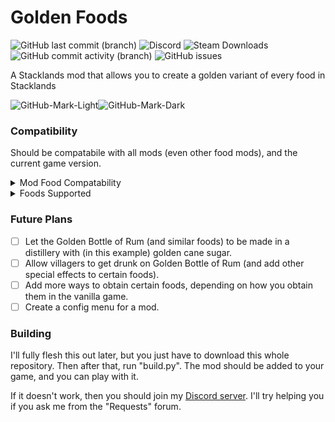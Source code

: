 # Golden Foods

![GitHub last commit (branch)](https://img.shields.io/github/last-commit/CallMeMarcellino/GoldenFoods/main) ![Discord](https://img.shields.io/discord/1105707559526092820) ![Steam Downloads](https://img.shields.io/steam/downloads/PLACEHOLDER) ![GitHub commit activity (branch)](https://img.shields.io/github/commit-activity/t/CallMeMarcellino/GoldenFoods) ![GitHub issues](https://img.shields.io/github/issues/CallMeMarcellino/GoldenFoods)

<!--- The Steam download doesn't work (because I haven't put this on workshop yet). Once I do, I'll make sure to replace this with a working link. -->

A Stacklands mod that allows you to create a golden variant of every food in Stacklands

![GitHub-Mark-Light](https://user-images.githubusercontent.com/3369400/139447912-e0f43f33-6d9f-45f8-be46-2df5bbc91289.png#gh-dark-mode-only)![GitHub-Mark-Dark](https://user-images.githubusercontent.com/3369400/139448065-39a229ba-4b06-434b-bc67-616e2ed80c8f.png#gh-light-mode-only)

<!--- This is a placeholder image for when I get around to creating my own image for this mod. -->

### Compatibility

Should be compatabile with all mods (even other food mods), and the current game version.

<details>
<summary>Mod Food Compatability</summary>
There aren't any food mods here yet
</details>

<details>
<summary>Foods Supported</summary>

|                          **Golden Food**                          	| **Implemented?** 	|
|:-----------------------------------------------------------------:	|:----------------:	|
|         [Apple](https://stacklands.fandom.com/wiki/Apple)         	|       - [x]      	|
|        [Banana](https://stacklands.fandom.com/wiki/Banana)        	|       - [x]      	|
|         [Berry](https://stacklands.fandom.com/wiki/Berry)         	|       - [x]      	|
| [Bottle of Rum](https://stacklands.fandom.com/wiki/Bottle_of_Rum) 	|       - [x]      	|
|    [Cane Sugar](https://stacklands.fandom.com/wiki/Cane_Sugar)    	|       - [x]      	|
|                               Carrot                              	|       - [ ]      	|
|                              Ceviche                              	|       - [ ]      	|
|                            Chili Pepper                           	|       - [ ]      	|
|                            Cooked Crab                            	|       - [ ]      	|
|                            Cooked Meat                            	|       - [ ]      	|
|                                Egg                                	|       - [ ]      	|
|                              Frittata                             	|       - [ ]      	|
|                            Fruit Salad                            	|       - [ ]      	|
|                            Grilled Fish                           	|       - [ ]      	|
|                                Lime                               	|       - [ ]      	|
|                                Milk                               	|       - [ ]      	|
|                             Milkshake                             	|       - [ ]      	|
|                              Mushroom                             	|       - [ ]      	|
|                              Omelette                             	|       - [ ]      	|
|                               Onion                               	|       - [ ]      	|
|                               Potato                              	|       - [ ]      	|
|                           Raw Crab Meat                           	|       - [ ]      	|
|                              Raw Fish                             	|       - [ ]      	|
|                              Raw Meat                             	|       - [ ]      	|
|                            Seafood Stew                           	|       - [ ]      	|
|                              Seaweed                              	|       - [ ]      	|
|                                Stew                               	|       - [ ]      	|
|                               Sushi                               	|       - [ ]      	|
|                            Tamago Sushi                           	|       - [ ]      	|
</details>

### Future Plans

- [ ] Let the Golden Bottle of Rum (and similar foods) to be made in a distillery with (in this example) golden cane sugar.
- [ ] Allow villagers to get drunk on Golden Bottle of Rum (and add other special effects to certain foods).
- [ ] Add more ways to obtain certain foods, depending on how you obtain them in the vanilla game.
- [ ] Create a config menu for a mod.

### Building
I'll fully flesh this out later, but you just have to download this whole repository. Then after that, run "build.py". The mod should be added to your game, and you can play with it.

If it doesn't work, then you should join my [Discord server](https://discord.gg/xkTjueAsbG). I'll try helping you if you ask me from the "Requests" forum.